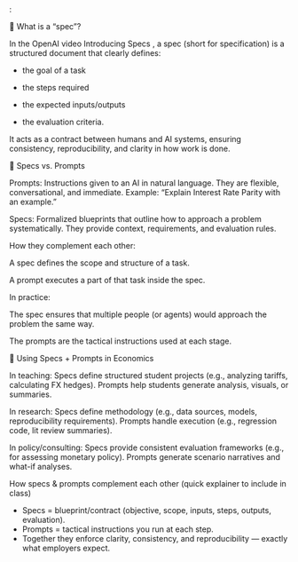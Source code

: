 :

🔹 What is a “spec”?

In the OpenAI video Introducing Specs
, a spec (short for specification) is a structured document that clearly defines:

- the goal of a task

- the steps required

- the expected inputs/outputs

- the evaluation criteria.

It acts as a contract between humans and AI systems, ensuring consistency, reproducibility, and clarity in how work is done.

🔹 Specs vs. Prompts

Prompts: Instructions given to an AI in natural language. They are flexible, conversational, and immediate. Example: “Explain Interest Rate Parity with an example.”

Specs: Formalized blueprints that outline how to approach a problem systematically. They provide context, requirements, and evaluation rules.

How they complement each other:

A spec defines the scope and structure of a task.

A prompt executes a part of that task inside the spec.

In practice:

The spec ensures that multiple people (or agents) would approach the problem the same way.

The prompts are the tactical instructions used at each stage.

🔹 Using Specs + Prompts in Economics

In teaching: Specs define structured student projects (e.g., analyzing tariffs, calculating FX hedges). Prompts help students generate analysis, visuals, or summaries.

In research: Specs define methodology (e.g., data sources, models, reproducibility requirements). Prompts handle execution (e.g., regression code, lit review summaries).

In policy/consulting: Specs provide consistent evaluation frameworks (e.g., for assessing monetary policy). Prompts generate scenario narratives and what-if analyses.

How specs & prompts complement each other (quick explainer to include in class)
- Specs = blueprint/contract (objective, scope, inputs, steps, outputs, evaluation).
- Prompts = tactical instructions you run at each step.
- Together they enforce clarity, consistency, and reproducibility — exactly what employers expect.
